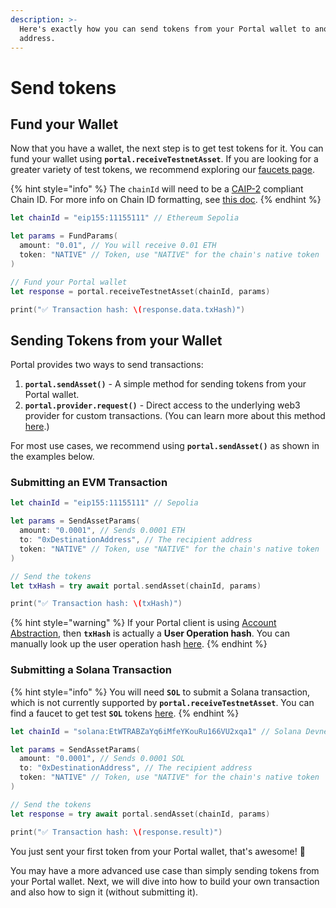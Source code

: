 ```yaml
---
description: >-
  Here's exactly how you can send tokens from your Portal wallet to another
  address.
---
```


# Send tokens

## Fund your Wallet

Now that you have a wallet, the next step is to get test tokens for it. You can fund your wallet using **`portal.receiveTestnetAsset`**. If you are looking for a greater variety of test tokens, we recommend exploring our [faucets page](../../resources/testnet-faucets.md).

{% hint style="info" %}
The `chainId` will need to be a [CAIP-2](https://github.com/ChainAgnostic/CAIPs/blob/main/CAIPs/caip-2.md) compliant Chain ID. For more info on Chain ID formatting, see [this doc](../../resources/chain-id-formatting.md).
{% endhint %}

```swift
let chainId = "eip155:11155111" // Ethereum Sepolia

let params = FundParams(
  amount: "0.01", // You will receive 0.01 ETH
  token: "NATIVE" // Token, use "NATIVE" for the chain's native token
)

// Fund your Portal wallet
let response = portal.receiveTestnetAsset(chainId, params)

print("✅ Transaction hash: \(response.data.txHash)")
```

## Sending Tokens from your Wallet

Portal provides two ways to send transactions:

1. **`portal.sendAsset()`** - A simple method for sending tokens from your Portal wallet.
2. **`portal.provider.request()`** - Direct access to the underlying web3 provider for custom transactions. (You can learn more about this method [here](../android/sign-a-transaction.md).)

For most use cases, we recommend using **`portal.sendAsset()`** as shown in the examples below.

### Submitting an EVM Transaction

```swift
let chainId = "eip155:11155111" // Sepolia

let params = SendAssetParams(
  amount: "0.0001", // Sends 0.0001 ETH
  to: "0xDestinationAddress", // The recipient address
  token: "NATIVE" // Token, use "NATIVE" for the chain's native token
)

// Send the tokens
let txHash = try await portal.sendAsset(chainId, params)

print("✅ Transaction hash: \(txHash)")
```

{% hint style="warning" %}
If your Portal client is using [Account Abstraction](https://docs.portalhq.io/resources/account-abstraction), then **`txHash`** is actually a **User Operation hash**. You can manually look up the user operation hash [here](https://jiffyscan.xyz/?network=sepolia).
{% endhint %}

### Submitting a Solana Transaction

{% hint style="info" %}
You will need **`SOL`** to submit a Solana transaction, which is not currently supported by **`portal.receiveTestnetAsset`**. You can find a faucet to get test **`SOL`** tokens [here](../../resources/testnet-faucets.md).
{% endhint %}

```swift
let chainId = "solana:EtWTRABZaYq6iMfeYKouRu166VU2xqa1" // Solana Devnet

let params = SendAssetParams(
  amount: "0.0001", // Sends 0.0001 SOL
  to: "0xDestinationAddress", // The recipient address
  token: "NATIVE" // Token, use "NATIVE" for the chain's native token
)

// Send the tokens
let response = try await portal.sendAsset(chainId, params)

print("✅ Transaction hash: \(response.result)")
```

You just sent your first token from your Portal wallet, that's awesome! :tada:

You may have a more advanced use case than simply sending tokens from your Portal wallet. Next, we will dive into how to build your own transaction and also how to sign it (without submitting it).
